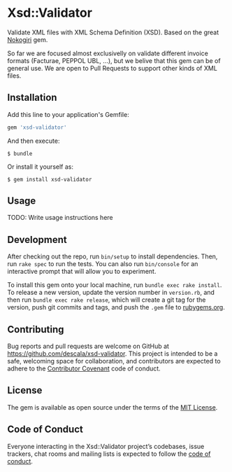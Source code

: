 # Xsd::Validator

Validate XML files with XML Schema Definition (XSD). Based on the great [Nokogiri](https://github.com/sparklemotion/nokogiri) gem.

So far we are focused almost exclusivelly on validate different invoice formats (Facturae, PEPPOL UBL, ...), but we belive that this gem can be of general use. We are open to Pull Requests to support other kinds of XML files.

## Installation

Add this line to your application's Gemfile:

```ruby
gem 'xsd-validator'
```

And then execute:

    $ bundle

Or install it yourself as:

    $ gem install xsd-validator

## Usage

TODO: Write usage instructions here

## Development

After checking out the repo, run `bin/setup` to install dependencies. Then, run `rake spec` to run the tests. You can also run `bin/console` for an interactive prompt that will allow you to experiment.

To install this gem onto your local machine, run `bundle exec rake install`. To release a new version, update the version number in `version.rb`, and then run `bundle exec rake release`, which will create a git tag for the version, push git commits and tags, and push the `.gem` file to [rubygems.org](https://rubygems.org).

## Contributing

Bug reports and pull requests are welcome on GitHub at https://github.com/descala/xsd-validator. This project is intended to be a safe, welcoming space for collaboration, and contributors are expected to adhere to the [Contributor Covenant](http://contributor-covenant.org) code of conduct.

## License

The gem is available as open source under the terms of the [MIT License](https://opensource.org/licenses/MIT).

## Code of Conduct

Everyone interacting in the Xsd::Validator project’s codebases, issue trackers, chat rooms and mailing lists is expected to follow the [code of conduct](https://github.com/descala/xsd-validator/blob/master/CODE_OF_CONDUCT.md).
